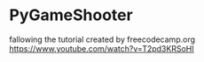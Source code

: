 # PyGameShooter
fallowing the tutorial created by freecodecamp.org https://www.youtube.com/watch?v=T2pd3KRSoHI
